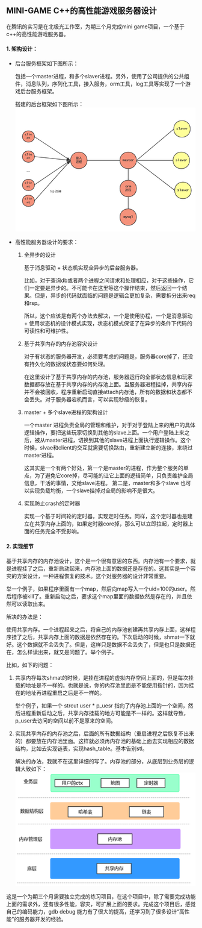 ## MINI-GAME  C++的高性能游戏服务器设计

在腾讯的实习是在北极光工作室，为期三个月完成mini game项目，一个基于c++的高性能游戏服务器。

#### 1. 架构设计：

* 后台服务框架如下图所示：

    包括一个master进程，和多个slaver进程。另外，使用了公司提供的公共组件，消息队列，序列化工具，接入服务，orm工具，log工具等实现了一个游戏后台服务框架。

    搭建的后台框架如下图所示：
    ![拓扑结构](捕获.PNG)

* 高性能服务器设计的要求：

    1. 全异步的设计

        基于消息驱动 + 状态机实现全异步的后台服务器。

        比如，对于查询db或者两个进程之间请求和处理相应，对于这些操作，它们一定要是异步的。不可能卡在这里等这个操作结束，然后返回一个结果。但是，异步的代码就面临的问题是逻辑会更加复杂，需要拆分出来req和rsp。

        所以，这个应该是有两个办法去解决，一个是使用协程，一个是消息驱动 + 使用状态机的设计模式实现，状态机模式保证了在异步的条件下代码的可读性和可维护性。

    2. 基于共享内存的内存池容灾设计

        对于有状态的服务器开发，必须要考虑的问题是，服务器core掉了，还没有持久化的数据或状态要如何处理。

        在这里设计了基于共享内存的内存池，服务器运行的全部状态信息和玩家数据都存放在基于共享内存的内存池上面。当服务器进程挂掉，共享内存并不会被回收，程序重新启动直接attach内存池，所有的数据和状态都不会丢失。对于服务器宕机而言，可以实现秒级的恢复。

    3. master + 多个slave进程的架构设计

        一个master 进程负责全局的管理和维护，对于对于登陆上来的用户的具体逻辑操作，要把这些玩家切换到其他的slave上面。一个用户登陆上来之后，被从master进程，切换到其他的slave进程上面执行逻辑操作。这个时候，slvae和client的交互就需要切换路由，重新建立新的连接，来绕过master进程。

        这其实是一个有两个好处，第一个是master的进程，作为整个服务的单点，为了避免它core掉，尽可能的让它上面的逻辑简单，只负责维护全局信息，干活的事情，交给slave进程。
        第二是，master和多个slave 也可以实现负载均衡，一个slave挂掉对全局的影响不是很大。

    4. 实现防止crash的定时器

        实现一个基于时间轮的定时器，实现定时任务。同样，这个定时器也是建立在共享内存上面的，如果定时器core掉，那么可以立即拉起，定时器上面的任务完全不受影响。


#### 2. 实现细节
基于共享内存的内存池设计，这个是一个很有意思的东西。内存池有一个要求，就是进程挂了之后，重新启动起来，内存池上面的数据还是存在的。这其实是一个容灾的方案设计，一种进程恢复的技术。这个对服务器的设计非常重要。

举一个例子，如果程序里面有一个map，然后向map写入一个uid=100的user。然后程序被kill了。重新启动之后，要求这个map里面的数据依然是存在的，并且依然可以读取出来。

解决的办法是：

使用共享内存。一个进程起来之后，将自己的内存池创建再共享内存上面，这样程序挂了之后，共享内存上面的数据是依然存在的。下次启动的时候，shmat一下就好。这个数据就不会丢失了。但是，这样只是数据不会丢失了，但是也只是数据还在，怎么样读出来，就又是问题了。举个例子。

比如，如下的问题：

1. 共享内存每次shmat的时候，是挂在进程的虚拟内存空间上面的，但是每次挂载的地址是不一样的。也就是说，你的内存池里面是不能使用指针的，因为挂在的地址再进程重启之后是不一样的。

    举个例子，如果一个 strcut user * p_uesr 指向了内存池上面的一个空间，然后进程重新启动之后，共享内存挂载的地方可能是不一样的。这样就导致，p_user去访问的空间以前不是原来的空间。

2. 实现共享内存的内存池之后，后面的所有数据结构（重启进程之后恢复不出来的）都要放在内存池里面。这样就必须再内存池的基础上面去实现相应的数据结构，比如去实现链表，实现hash_table。基本告别stl。


    解决的办法，我就不在这里详细的写了。内存池的部分，从底层到业务层的逻辑大致如下：
    ![捕获2.PNG](捕获2.PNG)


这是一个为期三个月需要独立完成的练习项目，在这个项目中，除了需要完成功能上面的需求外，还有很多性能，容灾，可扩展上面的要求。完成这个项目后，感觉自己的编码能力，gdb debug 能力有了很大的提高，还学习到了很多设计“高性能”的服务器开发的经验。
